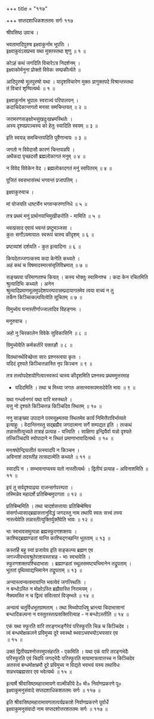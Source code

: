 +++
title = "११७"

+++
सप्तदशाधिकशततमः सर्गः ११७  
  
श्रीवसिष्ठ उवाच ।  
  
भवतामादिपुरुष इक्ष्वाकुर्नाम भूपतिः ।  
इक्ष्वाकुवंऽसप्रभव यथा मुक्तस्तथा शृणु ॥ १ ॥  
  
कोऽहं कथं जगदिति विचारेऽत्र निदर्शनम् ।  
इक्ष्वाकोर्मनुना प्रोक्तो विवेकः सम्प्रकीर्त्यते ॥   
  
आदिपुरुषो मूलपुरुषो यथा । यादृशविचारेण मुक्तः प्रागुक्तपदे विश्रान्तस्तथा   
तं विचारं शृण्वित्यर्थः ॥ १ ॥  
  
इक्ष्वाकुर्नाम भूपालः स्वराज्यं परिपालयन् ।  
कदाचिदेकान्तगतो मनसा समचिन्तयत् ॥ २ ॥  
  
जरामरणसङ्क्षोभसुखदुःखभ्रमस्थितेः ।  
अस्य दृश्यप्रपञ्चस्य को हेतुः स्यादिति स्वयम् ॥ ३ ॥  
  
इति स्वयन्न् समचिन्तयदिति पूर्वेणान्वयः ॥ ३ ॥  
  
जगतो न विवेदासौ कारणं चिन्तयन्नपि ।  
अथैकदा पृच्छदसौ ब्रह्मलोकागतं मनुम् ॥ ४ ॥  
  
न विवेद विवेकेन वेद । ब्रह्मलोकादगतं मनुं स्वपितरम् ॥ ४ ॥  
  
पूजितं स्वसभासंस्थं भगवन्तं प्रजापतिम् ।  
  
इक्ष्वाकुरुवाच ।  
  
मां योजयति धार्ष्ट्येन भगवन्करुणानिधे ॥ ५ ॥  
  
तत्र प्रथमं मनुं प्रार्थनयाभिमुखीकरोति - मामिति ॥ ५ ॥  
  
भवत्प्रसाद एवायं भवन्तं प्रष्टुमञ्जसा ।  
कुतः सर्गोऽयमायातः स्वरूपं चास्य कीदृशम् ॥ ६ ॥  
  
प्रष्टव्यांशं दर्शयति - कुत इत्यादिना ॥ ६ ॥  
  
कियदेतज्जगत्कस्य कदा केनेति कथ्यते ।  
अहं कथं च विषमादस्मात्संसृतिविभ्रमात् ॥ ७ ॥  
  
सङ्ख्यया परिमाणतश्च कियत् । कस्य भोक्तुः स्वामिनश्च । कदा केन रचितमिति   
श्रुत्यादिभिः कथ्यते । अनेन   
श्रुत्यादिप्रमाणमूलमुपदेशपरम्परासम्प्रदायागतमेव त्वया वाच्यं न तु   
तर्केण किञ्चित्कल्पयित्वेति सूचितम् ॥ ७ ॥  
  
विमुच्येय घनास्तीर्णाज्जालादिव विहङ्गमः ।  
  
मनुरुवाच ।  
  
अहो नु चिरकालेन विवेके सुविकासिनि ॥ ८ ॥  
  
विमुच्येयेति कर्मकर्तरि यक्तङौ ॥ ८ ॥  
  
वितथानर्थविच्छेत्ता सारः प्रश्नस्त्वया कृतः ।  
यदिदं दृश्यते किञ्चित्तन्नास्ति नृप किञ्चन ॥ ९ ॥  
  
तत्र तत्त्वोपदेशयोगित्वात्स्वरूपं चास्य कीदृशमिति प्रश्नस्य प्रथममुत्तरमाह   
- यदिदमिति । तथा च मिथ्या जगतः असत्स्वरूपमसदेवेति भावः ॥ ९ ॥  
  
यथा गन्धर्वनगरं यथा वारि मरुस्थले ।  
यत्तु नो दृश्यते किञ्चित्तन्न किञ्चिदिव स्थितम् ॥ १० ॥  
  
ननु साङ्ख्या उपादाने परमसूक्ष्मतया स्थितमेव कार्यं निमित्तैराविर्भाव्यते   
इत्याहुः । वेदान्तिनस्तु सद्ब्रह्मैव जगदात्मना सर्गे सम्पद्यत इति । तत्कथं   
तन्नास्तीत्युच्यते तत्राहं प्रत्याह - यत्त्विति । साक्षिणा इन्द्रियैर्वा यन्नो दृश्यते   
तत्किञ्चिदपि स्वोपादाने न स्थितं प्रमाणाभावादित्यर्थः ॥ १० ॥  
  
मनःषष्ठेन्द्रियातीतं यत्स्यादपि न किञ्चन ।  
अविनाशं तदस्तीह तत्सदात्मेति कथ्यते ॥ ११ ॥  
  
स्यादपि न । सम्भावनाप्यस्य यतो नास्तीत्यर्थः । द्वितीयं प्रत्याह - अविनाशमिति ॥   
११ ॥  
  
इयं तु सर्वदृश्याढ्या राजन्सर्गपरम्परा ।  
तस्मिन्नेव महादर्शे प्रतिबिम्बमुपागता ॥ १२ ॥  
  
प्रतिबिम्बमिति । तथा चादर्शसत्तायाः प्रतिबिम्बेष्विव   
संसर्गाध्यासाद्ब्रह्मसत्तानुविद्धं जगदस्तु नाम तथापि स्वतः सत्त्वं तस्य   
नास्त्येवेति तन्नास्तीत्युक्तिर्युक्तैवेति भावः ॥ १२ ॥  
    
भाः स्वभावसमुत्पन्ना ब्रह्मस्फुरणशक्तयः ।  
काश्चिद्ब्रह्माण्डतां यान्ति काश्चिद्गच्छन्ति भूतताम् ॥ १३ ॥  
  
कस्तर्हि बहु स्यां प्रजायेय इति सङ्कल्प्य ब्रह्मण एव   
जगज्जीवभावश्रुतेराशयस्तत्राह - भाः स्वभावेति ।   
स्फुरणशक्तयश्चिदाभासः । ब्रह्माण्डतां स्थूलसमष्ट्यभिमानेन तद्रूपताम् ।   
भूततां पृथिव्याद्यभिमानेन तद्रूपताम् ॥ १३ ॥  
  
अन्यास्त्वन्यत्वमायान्ति भवत्येवं जगत्स्थितिः ।  
न बन्धोऽस्ति न मोक्षोऽस्ति ब्रह्मैवास्ति निरामयम् ।  
नैक्यमस्ति न च द्वित्वं संवित्सारं विजृम्भते ॥ १४ ॥  
  
अन्यत्वं चतुर्विधभूतग्रामताम् । तथा मिथ्योपाधिषु भ्रान्त्या चिदाभासानां   
बन्धादिकल्पना न वस्तुतस्तत्प्रसक्तिरित्याह - न बन्धोऽस्तीति ॥ १४ ॥  
  
एकं यथा स्फुरति वारि तरङ्गभङ्गैरेवं परिस्फुरति चिन्न च किञ्चिदेव ।   
त्वं बन्धमोक्षकलने प्रविमुच्य दूरे स्वस्थो ब्भवाऽभवभयोऽभयसार एव   
॥ १५ ॥  
  
उक्तं द्वितीयप्रश्नोत्तरमुपसंहरति - एकमिति । यथा एकं वारि तरङ्गभेदैः   
परिस्फुरति एवं चिदपि जगद्भेदैः परिस्फुरति मायामात्रत्वात्तच्च न किञ्चिदेव   
अतस्त्वं बन्धमोक्षभ्रमौ दूरे प्रविमुच्य न विद्यते भवभयं यस्य तथाविधः   
सन्नभयब्रह्मसार एव भवेत्यर्थः ॥ १५ ॥  
  
इत्यार्षे श्रीवासिष्ठमहारामायणे वाल्मीकीये दे० मो० निर्वाणप्रकरणे पू०   
इक्ष्वाकुमनुसंवादे सप्तदशाधिकशततमः सर्गः ॥ ११७ ॥  
  
इति श्रीवासिष्ठमहारामायणतात्पर्यप्रकाशे निर्वाणप्रकरणे पूर्वार्धे   
इक्ष्वाकुमनुसंवादो नाम सप्तदशोत्तरशततमः सर्गः ॥ ११७ ॥  
  